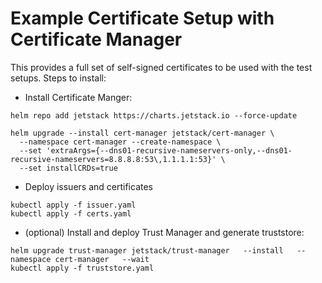 # Example Certificate Setup with Certificate Manager
This provides a full set of self-signed certificates to be used with the test setups.
Steps to install:
* Install Certificate Manger:
```shell
helm repo add jetstack https://charts.jetstack.io --force-update

helm upgrade --install cert-manager jetstack/cert-manager \
  --namespace cert-manager --create-namespace \
  --set 'extraArgs={--dns01-recursive-nameservers-only,--dns01-recursive-nameservers=8.8.8.8:53\,1.1.1.1:53}' \
  --set installCRDs=true
```

* Deploy issuers and certificates
```shell
kubectl apply -f issuer.yaml
kubectl apply -f certs.yaml
```

* (optional) Install and deploy Trust Manager and generate truststore:
```shell
helm upgrade trust-manager jetstack/trust-manager   --install   --namespace cert-manager   --wait
kubectl apply -f truststore.yaml
```


 
